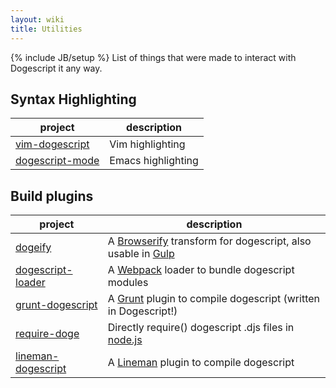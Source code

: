 ```yaml
---
layout: wiki
title: Utilities
---
```

{% include JB/setup %}
List of things that were made to interact with Dogescript it any way.

## Syntax Highlighting

| project | description |
| ------- | ----------- |
| [vim-dogescript](https://github.com/valeriangalliat/vim-dogescript) | Vim highlighting |
| [dogescript-mode](https://github.com/alexdantas/dogescript-mode) | Emacs highlighting |

## Build plugins

| project | description |
| ------- | ----------- |
| [dogeify](https://github.com/remixz/dogeify) | A [Browserify](http://browserify.org/) transform for dogescript, also usable in [Gulp](https://github.com/gulpjs/gulp) |
| [dogescript-loader](https://github.com/Bartvds/dogescript-loader) | A [Webpack](https://Webpack.github.io) loader to bundle dogescript modules |
| [grunt-dogescript](https://github.com/Bartvds/grunt-dogescript) | A [Grunt](http://gruntjs.com) plugin to compile dogescript (written in Dogescript!) |
| [require-doge](https://github.com/Bartvds/require-doge) | Directly require() dogescript .djs files in [node.js](http://www.nodejs.org) |
| [lineman-dogescript](https://github.com/linemanjs/lineman-dogescript) | A [Lineman](http://linemanjs.com/) plugin to compile dogescript |

